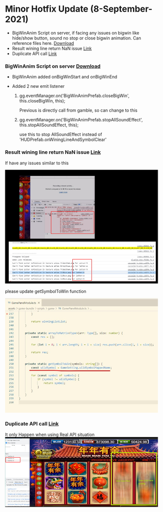 # Minor Hotfix Update (8-September-2021)

- BigWinAnim Script on server, if facing any issues on bigwin like hide/show button, sound no stop or close bigwin animation. Can reference files here. [Download](https://github.com/GT3-Game/super-template-update-files/tree/main/others/BigWinAnim/8-August-2021)
- Result wining line return NaN issue [Link](https://github.com/GT3-Game/super-template-outsource/commit/bc8959a065349877869774a12cb0ec4c65691218)
- Duplicate API call [Link](https://github.com/GT3-Game/super-template-outsource/commit/53c7371bbd86779c39d90027ded4bab96346893c)

### BigWinAnim Script on server [Download](https://github.com/GT3-Game/super-template-update-files/tree/main/others/BigWinAnim/8-August-2021)

- BigWinAnim added onBigWinStart and onBigWinEnd

- Added 2 new emit listener

  1. gg.eventManager.on('BigWinAnimPrefab.closeBigWin', this.closeBigWin, this);

     Previous is directly call from gamble, so can change to this

  2. gg.eventManager.on('BigWinAnimPrefab.stopAllSoundEffect', this.stopAllSoundEffect, this);

     use this to stop AllSoundEffect instead of 'HUDPrefab.onWiningLineAndSymbolClear'

### Result wining line return NaN issue [Link](https://github.com/GT3-Game/super-template-outsource/commit/bc8959a065349877869774a12cb0ec4c65691218)

If have any issues similar to this

![](./res/NaN-issues.jpg)

please update getSymbolToWin function

![](./res/NaN-solution.jpg)

### Duplicate API call [Link](https://github.com/GT3-Game/super-template-outsource/commit/53c7371bbd86779c39d90027ded4bab96346893c)

It only Happen when using Real API situation
![](./res/duplicate-API.jpg)

